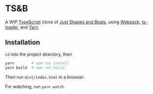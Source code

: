 # TS&B

A WIP [TypeScript] clone of [Just Shapes and Beats](https://store.steampowered.com/app/531510/Just_Shapes__Beats/),
using [Webpack], [ts-loader], and [Yarn].

## Installation

`cd` into the project directory, then

```sh
yarn        # npm run install
yarn build  # npm run build
```

Then run `dist/index.html` in a browser.

For watching, run `yarn watch`.

[typescript]: https://www.typescriptlang.org/
[webpack]: https://webpack.js.org/
[ts-loader]: https://github.com/TypeStrong/ts-loader
[yarn]: https://classic.yarnpkg.com
